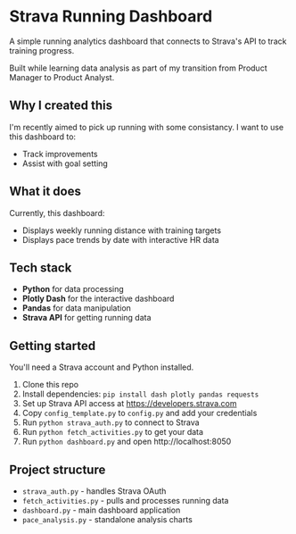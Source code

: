 # Strava Running Dashboard

A simple running analytics dashboard that connects to Strava's API to track training progress. 

Built while learning data analysis as part of my transition from Product Manager to Product Analyst.

## Why I created this

I'm recently aimed to pick up running with some consistancy. I want to use this dashboard to:
- Track improvements
- Assist with goal setting

## What it does

Currently, this dashboard:
- Displays weekly running distance with training targets
- Displays pace trends by date with interactive HR data

## Tech stack

- **Python** for data processing
- **Plotly Dash** for the interactive dashboard
- **Pandas** for data manipulation
- **Strava API** for getting running data

## Getting started

You'll need a Strava account and Python installed.

1. Clone this repo
2. Install dependencies: `pip install dash plotly pandas requests`
3. Set up Strava API access at https://developers.strava.com
4. Copy `config_template.py` to `config.py` and add your credentials
5. Run `python strava_auth.py` to connect to Strava
6. Run `python fetch_activities.py` to get your data
7. Run `python dashboard.py` and open http://localhost:8050

## Project structure

- `strava_auth.py` - handles Strava OAuth
- `fetch_activities.py` - pulls and processes running data
- `dashboard.py` - main dashboard application
- `pace_analysis.py` - standalone analysis charts





